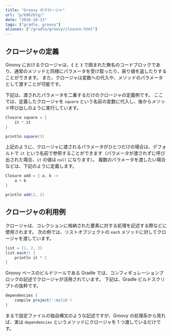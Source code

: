 ```yaml
---
title: "Groovy のクロージャ"
url: "p/b962btg/"
date: "2016-10-13"
tags: ["gradle, groovy"]
aliases: ["/gradle/groovy/closure.html"]
---
```


クロージャの定義
----

Groovy におけるクロージャは、**`{`** と **`}`** で囲まれた無名のコードブロックであり、通常のメソッドと同様にパラメータを受け取ったり、戻り値を返したりすることができます。
また、クロージャは変数への代入や、メソッドのパラメータとして渡すことが可能です。

下記は、渡されたパラメータを二乗するだけのクロージャの定義例です。
ここでは、定義したクロージャを `square` という名前の変数に代入し、後からメソッド呼び出しのように実行しています。

```groovy
Closure square = {
    it * it
}

println square(3)
```

上記のように、クロージャに渡されるパラメータがひとつだけの場合は、デフォルトで `it` という名前で参照することができます（パラメータが渡されずに呼び出された場合、`it` の値は `null` になります）。
複数のパラメータを渡したい場合などは、下記のように定義します。

```groovy
Closure add = { a, b ->
    a + b
}

println add(1, 2)
```

クロージャの利用例
----

クロージャは、コレクションに格納された要素に対する処理を記述する際などに使用されます。
次の例では、リストオブジェクトの `each` メソッドに対してクロージャを渡しています。

```groovy
list = [1, 2, 3]
list.each() {
    println it * 2
}
```

Groovy ベースのビルドツールである Gradle では、コンフィギュレーションブロックの記述でクロージャが活用されています。
下記は、Gradle ビルドスクリプトの抜粋です。

```groovy
dependencies {
    compile project(':mylib')
}
```

まるで設定ファイルの独自構文のような記述ですが、Groovy の処理系から見れば、実は `dependencies` というメソッドにクロージャを 1 つ渡しているだけです。

